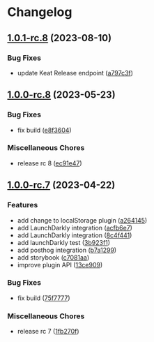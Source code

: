 # Changelog

## [1.0.1-rc.8](https://github.com/WitoDelnat/keat/compare/v1.0.0-rc.8...v1.0.1-rc.8) (2023-08-10)


### Bug Fixes

* update Keat Release endpoint ([a797c3f](https://github.com/WitoDelnat/keat/commit/a797c3f2fd219995f528427f58185fa711535b9d))

## [1.0.0-rc.8](https://github.com/WitoDelnat/keat/compare/v1.0.0-rc.7...v1.0.0-rc.8) (2023-05-23)


### Bug Fixes

* fix build ([e8f3604](https://github.com/WitoDelnat/keat/commit/e8f360484879cf55028ee169fa3eb39eb9da1405))


### Miscellaneous Chores

* release rc 8 ([ec91e47](https://github.com/WitoDelnat/keat/commit/ec91e4725c016374223659a2fe5ceb037ab9a91b))

## [1.0.0-rc.7](https://github.com/WitoDelnat/keat/compare/v1.0.0-rc.5...v1.0.0-rc.7) (2023-04-22)


### Features

* add change to localStorage plugin ([a264145](https://github.com/WitoDelnat/keat/commit/a264145b0d6e5d0c98bf58efc39994ab60aca06a))
* add LaunchDarkly integration ([acfb6e7](https://github.com/WitoDelnat/keat/commit/acfb6e79800c16467b53122fb20eaf9ba66201fa))
* add LaunchDarkly integration ([8c4f441](https://github.com/WitoDelnat/keat/commit/8c4f441cb3f479820c570ca94f8c39d05ae9f493))
* add launchDarkly test ([3b923f1](https://github.com/WitoDelnat/keat/commit/3b923f1ecf0c809e9899c4a4a600578d50c0306e))
* add posthog integration ([b7a1299](https://github.com/WitoDelnat/keat/commit/b7a12993362768ce0f368cc3fdd8ae62a93cac72))
* add storybook ([c7081aa](https://github.com/WitoDelnat/keat/commit/c7081aa3109bc8e23e830a19f7a2748e507f15e7))
* improve plugin API ([13ce909](https://github.com/WitoDelnat/keat/commit/13ce9099a76c01077ed14b8aad9c006734642931))


### Bug Fixes

* fix build ([75f7777](https://github.com/WitoDelnat/keat/commit/75f777717a784793a5719f3dd35b5f4ea69a8776))


### Miscellaneous Chores

* release rc 7 ([1fb270f](https://github.com/WitoDelnat/keat/commit/1fb270fe4877eb1f999dc7bfc2888faf243a476a))
